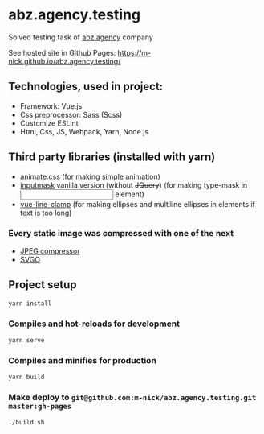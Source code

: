 # abz.agency.testing
Solved testing task of [abz.agency](https://abz.agency/) company

See hosted site in Github Pages: https://m-nick.github.io/abz.agency.testing/

## Technologies, used in project:
- Framework: Vue.js
- Css preprocessor: Sass (Scss)
- Customize ESLint
- Html, Css, JS, Webpack, Yarn, Node.js

## Third party libraries (installed with yarn)
- [animate.css](https://github.com/daneden/animate.css) (for making simple animation)
- [inputmask](https://github.com/RobinHerbots/Inputmask) vanilla version (without ~~JQuery~~) (for making type-mask in <input type="tel"> element)
- [vue-line-clamp](https://github.com/Frondor/vue-line-clamp) (for making ellipses and multiline ellipses in elements if text is too long)

### Every static image was compressed with one of the next
- [JPEG compressor](https://compresspng.com/)
- [SVGO](https://github.com/svg/svgo) 

## Project setup
```
yarn install
```

### Compiles and hot-reloads for development
```
yarn serve
```

### Compiles and minifies for production
```
yarn build
```

### Make deploy to `git@github.com:m-nick/abz.agency.testing.git master:gh-pages`
```
./build.sh
```
